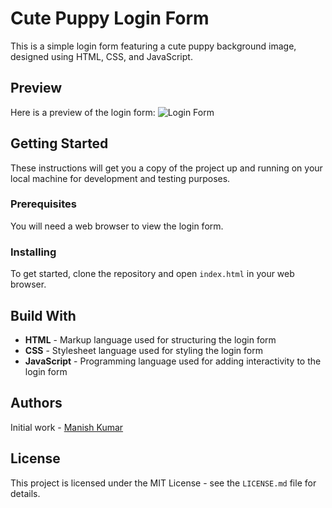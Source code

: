 # Cute Puppy Login Form

This is a simple login form featuring a cute puppy background image, designed using HTML, CSS, and JavaScript.

## Preview

Here is a preview of the login form:
![Login Form](https://user-images.githubusercontent.com/59678435/193518301-7fc28e9e-b633-4782-9a7b-e3a07bc36a5f.png)

## Getting Started

These instructions will get you a copy of the project up and running on your local machine for development and testing purposes.

### Prerequisites

You will need a web browser to view the login form.

### Installing

To get started, clone the repository and open `index.html` in your web browser.

## Build With

- **HTML** - Markup language used for structuring the login form
- **CSS** - Stylesheet language used for styling the login form
- **JavaScript** - Programming language used for adding interactivity to the login form

## Authors

 Initial work - [Manish Kumar](https://github.com/manish2418)

## License

This project is licensed under the MIT License - see the `LICENSE.md` file for details.
